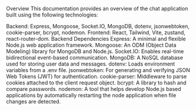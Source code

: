 Overview
This documentation provides an overview of the chat application built using the following technologies:

Backend: Express, Mongoose, Socket.IO, MongoDB, dotenv, jsonwebtoken, cookie-parser, bcrypt, nodemon.
Frontend: React, Tailwind, Vite, zustand, react-router-dom.
Backend
Dependencies
Express: A minimal and flexible Node.js web application framework.
Mongoose: An ODM (Object Data Modeling) library for MongoDB and Node.js.
Socket.IO: Enables real-time bidirectional event-based communication.
MongoDB: A NoSQL database used for storing user data and messages.
dotenv: Loads environment variables from a .env file.
jsonwebtoken: For generating and verifying JSON Web Tokens (JWT) for authentication.
cookie-parser: Middleware to parse cookies attached to the client request object.
bcrypt: A library to hash and compare passwords.
nodemon: A tool that helps develop Node.js based applications by automatically restarting the node application when file changes are detected.
